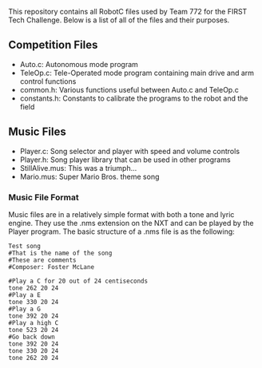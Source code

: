 This repository contains all RobotC files used by Team 772 for the FIRST Tech Challenge.  Below is a list of all of the files and their purposes.

Competition Files
-----------------
- Auto.c: Autonomous mode program
- TeleOp.c: Tele-Operated mode program containing main drive and arm control functions
- common.h: Various functions useful between Auto.c and TeleOp.c
- constants.h: Constants to calibrate the programs to the robot and the field

Music Files
-----------
- Player.c: Song selector and player with speed and volume controls
- Player.h: Song player library that can be used in other programs
- StillAlive.mus: This was a triumph...
- Mario.mus: Super Mario Bros. theme song

### Music File Format ###
Music files are in a relatively simple format with both a tone and lyric engine. They use the .nms extension on the NXT and can be played by the Player program. The basic structure of a .nms file is as the following:
```
Test song
#That is the name of the song
#These are comments
#Composer: Foster McLane

#Play a C for 20 out of 24 centiseconds
tone 262 20 24
#Play a E
tone 330 20 24
#Play a G
tone 392 20 24
#Play a high C
tone 523 20 24
#Go back down
tone 392 20 24
tone 330 20 24
tone 262 20 24
```
